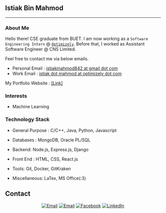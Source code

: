 ## Istiak Bin Mahmod ##
---

### About Me

Hello there! CSE graduate from BUET. I am now working as a <code>Software Engineering Intern</code> @ <code>[Optimizely](https://www.optimizely.com/)</code>. Before that, I worked as Assistant Software Engineer @ CNS Limited. 

Feel free to contact me via below emails.

- Personal Email : <a href="mailto:istiakmahmod842@gmail.com">istiakmahmod842 at gmail dot com</a>
- Work Email : <a href="mailto:istiak.mahmod@optimizely.com">istiak dot mahmod at optimizely dot com</a>

My Portfolio Website : <a href="http://istiakbinmahmod.github.io">[Link]</a>

### Interests
- Machine Learning


### Technology Stack ###
- General Purpose : 
   C/C++, Java, Python, Javascript

- Databases : 
   MongoDB, Oracle PL/SQL

- Backend:
   Node.js, Express.js, Django
   
- Front End : 
  HTML, CSS, React.js

- Tools:
   Git, Docker, GitKraken

- Miscellaneous:
   LaTex, MS Office(:3)
  

## Contact ##
<p align="center">
<a href="mailto:masumk086@gmail.com"><img alt="Email" src="https://img.shields.io/badge/Gmail-masumk086@gmail.com-red?style=flat&logo=gmail"></a>
<a href="mailto:istiakmahmod842@gmail.com"><img alt="Email" src="https://img.shields.io/badge/Gmail-istiakmahmod842@gmail.com-red?style=flat&logo=gmail"></a>
<a href="https://www.facebook.com/istiakbin.mahmud/"><img alt="Facebook" src="https://img.shields.io/badge/Facebook-Istiak Bin Mahmod-blue?style=flat&logo=facebook"></a>
<a href="https://www.linkedin.com/in/istiak-bin-mahmud-468755176/"><img alt="LinkedIn" src="https://img.shields.io/badge/LinkedIn-Istiak Bin Mahmod-blue?style=flat&logo=linkedin"></a>
</p>
